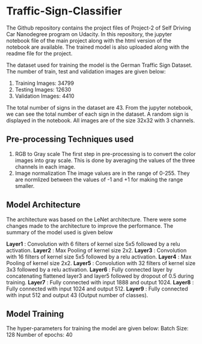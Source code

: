 # Traffic-Sign-Classifier
The Github repository contains the project files of Project-2 of Self Driving Car Nanodegree program on Udacity. In this repository, the jupyter notebook file of the main project along with the html version of the notebook are available. The trained model is also uploaded along with the readme file for the project. 

The dataset used for training the model is the German Traffic Sign Dataset. The number of train, test and validation images are given below:
1) Training Images: 34799
2) Testing Images: 12630
3) Validation Images: 4410

The total number of signs in the dataset are 43. From the jupyter notebook, we can see the total number of each sign in the dataset. A random sign is displayed in the notebook. All images are of the size 32x32 with 3 channels. 

## Pre-processing Techniques used
1) RGB to Gray scale
The first step in pre-processing is to convert the color images into gray scale. This is done by averaging the values of the three channels in each image. 
2) Image normalization
The image values are in the range of 0-255. They are normlized between the values of -1 and +1 for making the range smaller. 

## Model Architecture
The architecture was based on the LeNet architecture. There were some changes made to the architecture to improve the performance. The summary of the model used is given below

**Layer1** : Convolution with 6 filters of kernel size 5x5 followed by a relu activation. 
**Layer2** : Max Pooling of kernel size 2x2. 
**Layer3** : Convolution with 16 filters of kernel size 5x5 followed by a relu activation. 
**Layer4** : Max Pooling of kernel size 2x2. 
**Layer5** : Convolution with 32 filters of kernel size 3x3 followed by a relu activation. 
**Layer6** : Fully connected layer by concatenating flattened layer3 and layer5 followed by dropout of 0.5 during training. 
**Layer7** : Fully connected with input 1888 and output 1024. 
**Layer8** : Fully connected with input 1024 and output 512. 
**Layer9** : Fully connected with input 512 and output 43 (Output number of classes). 

## Model Training
The hyper-parameters for training the model are given below:
Batch Size: 128
Number of epochs: 40

